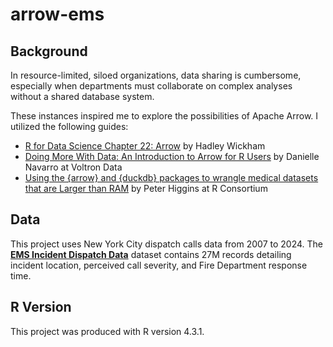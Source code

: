 # arrow-ems

## Background 

In resource-limited, siloed organizations, data sharing is cumbersome, especially when departments must collaborate on complex analyses without a shared database system.

These instances inspired me to explore the possibilities of Apache Arrow. I utilized the following guides:  

* [R for Data Science Chapter 22: Arrow](https://r4ds.hadley.nz/arrow#getting-the-data) by Hadley Wickham 
* [Doing More With Data: An Introduction to Arrow for R Users](https://youtu.be/O42LUmJZPx0?si=ENeW8Ihz_BU8L2tG) by Danielle Navarro at Voltron Data  
* [Using the {arrow} and {duckdb} packages to wrangle medical datasets that are Larger than RAM](https://youtu.be/Yxeic7WXzFw?si=t4Dxvy-UdS__EUIf) by Peter Higgins at R Consortium 


## Data 

This project uses New York City dispatch calls data from 2007 to 2024. The **[EMS Incident Dispatch Data](https://data.cityofnewyork.us/Public-Safety/EMS-Incident-Dispatch-Data/76xm-jjuj/about_data)** dataset contains 27M records detailing incident location, perceived call severity, and Fire Department response time.


## R Version

This project was produced with R version 4.3.1.
